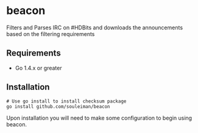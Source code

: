 beacon
=========
Filters and Parses IRC on #HDBits and downloads the announcements based on the filtering requirements

Requirements
------------
* Go 1.4.x or greater

## Installation
    # Use go install to install checksum package
    go install github.com/souleiman/beacon

Upon installation you will need to make some configuration to begin using beacon. 